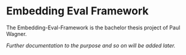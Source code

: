 # Embedding Eval Framework
The Embedding-Eval-Framework is the bachelor thesis project of Paul Wagner.

*Further documentation to the purpose and so on will be added later.*
